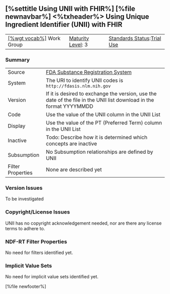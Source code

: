 \[%settitle Using UNII with FHIR%\]
\[%file newnavbar%\]
&lt;%txheader%&gt;
Using Unique Ingredient Identifier (UNII) with FHIR
---------------------------------------------------

|                                                  |                                             |                                                                                      |
|--------------------------------------------------|---------------------------------------------|--------------------------------------------------------------------------------------|
| [\[%wgt vocab%\]](%5B%wg%20vocab%%5D) Work Group | [Maturity Level](versions.html#maturity): 3 | [Standards Status](versions.html#std-process):[Trial Use](versions.html#std-process) |

### Summary

|                   |                                                                                                                     |
|-------------------|---------------------------------------------------------------------------------------------------------------------|
| Source            | [FDA Substance Registration System](http://fdasis.nlm.nih.gov)                                                      |
| System            | The URI to identify UNII codes is `http://fdasis.nlm.nih.gov`                                                       |
| Version           | If it is desired to exchange the version, use the date of the file in the UNII list download in the format YYYYMMDD |
| Code              | Use the value of the UNII column in the UNII List                                                                   |
| Display           | Use the value of the PT (Preferred Term) column in the UNII List                                                    |
| Inactive          | Todo: Describe how it is determined which concepts are inactive                                                     |
| Subsumption       | No Subsumption relationships are defined by UNII                                                                    |
| Filter Properties | None are described yet                                                                                              |

### Version Issues

To be investigated

### Copyright/License Issues

UNII has no copyright acknowledgement needed, nor are there any license terms to adhere to.

### NDF-RT Filter Properties

No need for filters identified yet.

### Implicit Value Sets

No need for implicit value sets identified yet.

\[%file newfooter%\]
